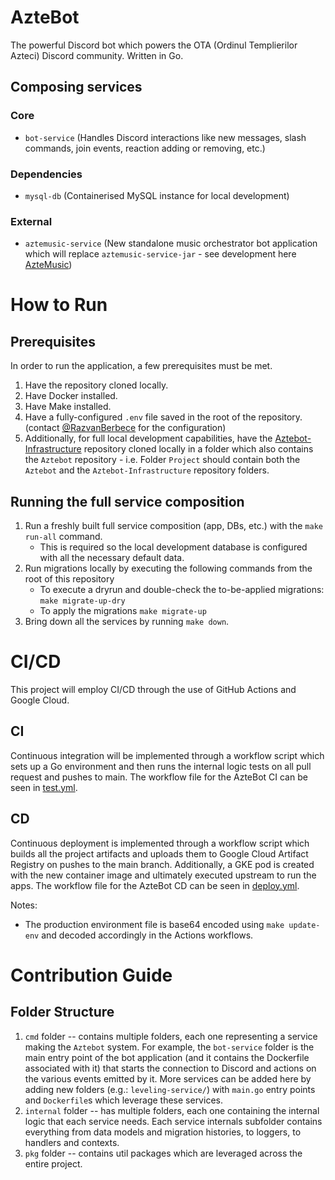 # AzteBot
The powerful Discord bot which powers the OTA (Ordinul Templierilor Azteci) Discord community. Written in Go.

## Composing services
### Core
- `bot-service` (Handles Discord interactions like new messages, slash commands, join events, reaction adding or removing, etc.)
### Dependencies
- `mysql-db` (Containerised MySQL instance for local development)

### External
- `aztemusic-service` (New standalone music orchestrator bot application which will replace `aztemusic-service-jar` - see development here [AzteMusic](https://github.com/AzteBot-Developments/AzteMusic))

# How to Run
## Prerequisites
In order to run the application, a few prerequisites must be met.
1. Have the repository cloned locally.
2. Have Docker installed.
3. Have Make installed.
4. Have a fully-configured `.env` file saved in the root of the repository. (contact [@RazvanBerbece](https://github.com/RazvanBerbece) for the configuration)
5. Additionally, for full local development capabilities, have the [Aztebot-Infrastructure](https://github.com/RazvanBerbece/Aztebot-Infrastructure) repository cloned locally in a folder which also contains the `Aztebot` repository - i.e. Folder `Project` should contain both the `Aztebot` and the `Aztebot-Infrastructure` repository folders.

## Running the full service composition
1. Run a freshly built full service composition (app, DBs, etc.) with the `make run-all` command.
    - This is required so the local development database is configured with all the necessary default data.   
2. Run migrations locally by executing the following commands from the root of this repository
    - To execute a dryrun and double-check the to-be-applied migrations: `make migrate-up-dry` 
    - To apply the migrations `make migrate-up`
3. Bring down all the services by running `make down`.

# CI/CD
This project will employ CI/CD through the use of GitHub Actions and Google Cloud. 

## CI
Continuous integration will be implemented through a workflow script which sets up a Go environment and then runs the internal logic tests on all pull request and pushes to main. The workflow file for the AzteBot CI can be seen in [test.yml](.github/workflows/test.yml).

## CD
Continuous deployment is implemented through a workflow script which builds all the project artifacts and uploads them to Google Cloud Artifact Registry on pushes to the main branch. Additionally, a GKE pod is created with the new container image and ultimately executed upstream to run the apps. The workflow file for the AzteBot CD can be seen in [deploy.yml](.github/workflows/deploy.yml).

Notes:
- The production environment file is base64 encoded using `make update-env` and decoded accordingly in the Actions workflows.

# Contribution Guide
## Folder Structure
1. `cmd` folder -- contains multiple folders, each one representing a service making the `Aztebot` system. For example, the `bot-service` folder is the main entry point of the bot application (and it contains the Dockerfile associated with it) that starts the connection to Discord and actions on the various events emitted by it. More services can be added here by adding new folders (e.g.: `leveling-service/`) with `main.go` entry points and `Dockerfile`s which leverage these services.
2. `internal` folder -- has multiple folders, each one containing the internal logic that each service needs. Each service internals subfolder contains everything from data models and migration histories, to loggers, to handlers and contexts.
3. `pkg` folder -- contains util packages which are leveraged across the entire project.
